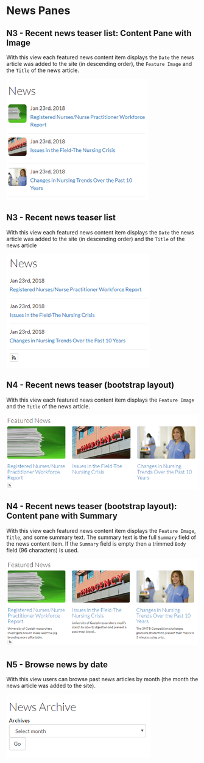 # News Panes

## N3 - Recent news teaser list: Content Pane with Image

With this view each featured news content item displays the `Date` the news article was added to the site \(in descending order\), the `Feature Image` and the `Title` of the news article.

![N3 - Recent news teaser list: Content Pane with Image](../.gitbook/assets/n3-content-pane-with-image.PNG)

## N3 - Recent news teaser list

With this view each featured news content item displays the `Date` the news article was added to the site \(in descending order\) and the `Title` of the news article

![N3 - Recent news teaser list](../.gitbook/assets/n3-recent-news-teaser-list.PNG)

## N4 - Recent news teaser \(bootstrap layout\)

With this view each featured news content item displays the `Feature Image` and the `Title` of the news article.

![N4 - Recent news teaser \(bootstrap layout\)](../.gitbook/assets/news-bootstrap.PNG)

## N4 - Recent news teaser \(bootstrap layout\): Content pane with Summary

With this view each featured news content item displays the `Feature Image`, `Title`, and some summary text. The summary text is the full `Summary` field of the news content item. If the `Summary` field is empty then a trimmed `Body` field \(96 characters\) is used.

![View: N4 - Recent news teaser \(bootstrap layout\): Content pane with Summary](../.gitbook/assets/layout-with-summary.PNG)

## N5 - Browse news by date

With this view users can browse past news articles by month \(the month the news article was added to the site\).

![](../.gitbook/assets/news-archive.PNG)

